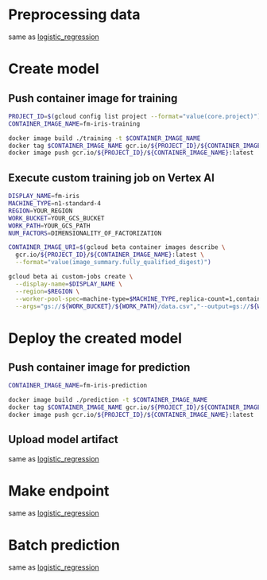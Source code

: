 # Preprocessing data
same as [logistic_regression](https://github.com/imaiyu625/vertexai-custom-models/blob/main/logistic_regression/README.md#preprocessing-data)

# Create model
## Push container image for training
```bash
PROJECT_ID=$(gcloud config list project --format="value(core.project)")
CONTAINER_IMAGE_NAME=fm-iris-training

docker image build ./training -t $CONTAINER_IMAGE_NAME
docker tag $CONTAINER_IMAGE_NAME gcr.io/${PROJECT_ID}/${CONTAINER_IMAGE_NAME}:latest
docker image push gcr.io/${PROJECT_ID}/${CONTAINER_IMAGE_NAME}:latest
```

## Execute custom training job on Vertex AI
```bash
DISPLAY_NAME=fm-iris
MACHINE_TYPE=n1-standard-4
REGION=YOUR_REGION
WORK_BUCKET=YOUR_GCS_BUCKET
WORK_PATH=YOUR_GCS_PATH
NUM_FACTORS=DIMENSIONALITY_OF_FACTORIZATION

CONTAINER_IMAGE_URI=$(gcloud beta container images describe \
  gcr.io/${PROJECT_ID}/${CONTAINER_IMAGE_NAME}:latest \
  --format="value(image_summary.fully_qualified_digest)")

gcloud beta ai custom-jobs create \
  --display-name=$DISPLAY_NAME \
  --region=$REGION \
  --worker-pool-spec=machine-type=$MACHINE_TYPE,replica-count=1,container-image-uri=$CONTAINER_IMAGE_URI \
  --args="gs://${WORK_BUCKET}/${WORK_PATH}/data.csv","--output=gs://${WORK_BUCKET}/${WORK_PATH}/","--nfactors=${NUM_FACTORS}"
```

# Deploy the created model
## Push container image for prediction
```bash
CONTAINER_IMAGE_NAME=fm-iris-prediction

docker image build ./prediction -t $CONTAINER_IMAGE_NAME
docker tag $CONTAINER_IMAGE_NAME gcr.io/${PROJECT_ID}/${CONTAINER_IMAGE_NAME}:latest
docker image push gcr.io/${PROJECT_ID}/${CONTAINER_IMAGE_NAME}:latest
```

## Upload model artifact
same as [logistic_regression](https://github.com/imaiyu625/vertexai-custom-models/blob/main/logistic_regression/README.md#upload-model-artifact)

# Make endpoint
same as [logistic_regression](https://github.com/imaiyu625/vertexai-custom-models/blob/main/logistic_regression/README.md#make-endpoint)

# Batch prediction
same as [logistic_regression](https://github.com/imaiyu625/vertexai-custom-models/blob/main/logistic_regression/README.md#batch-prediction)
